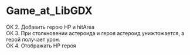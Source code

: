# Game_at_LibGDX
OK 2. Добавить герою HP и hitArea              
OK 3. При столкновении астероида и героя астероид унижтожается, а герой получает урон.              
OK 4. Отображать HP героя              
